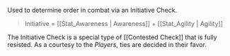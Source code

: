 Used to determine order in combat via an Initiative Check.

> Initiative = [[Stat_Awareness | Awareness]] + [[Stat_Agility | Agility]]

The Initiative Check is a special type of [[Contested Check]] that is fully resisted. As a courtesy to the _Players_, ties are decided in their favor.
